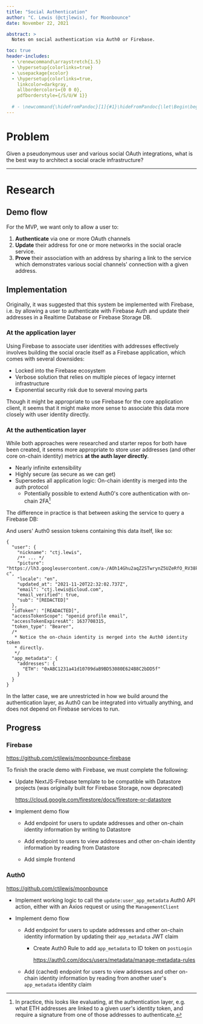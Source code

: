 ```yaml
---
title: "Social Authentication"
author: "C. Lewis (@ctjlewis), for Moonbounce"
date: November 22, 2021

abstract: >
  Notes on social authentication via Auth0 or Firebase.

toc: true
header-includes:
  - \renewcommand\arraystretch{1.5}  
  - \hypersetup{colorlinks=true}
  - \usepackage{xcolor}
  - \hypersetup{colorlinks=true,
    linkcolor=darkgray,
    allbordercolors={0 0 0},
    pdfborderstyle={/S/U/W 1}}
    
  # - \newcommand{\hideFromPandoc}[1]{#1}\hideFromPandoc{\let\Begin\begin\let\End\end}
---
```


# Problem

Given a pseudonymous user and various social OAuth integrations, what is the
best way to architect a social oracle infrastructure?




--------------------------------------------------------------------------------


# Research

## Demo flow

For the MVP, we want only to allow a user to:

  1. **Authenticate** via one or more OAuth channels
  2. **Update** their address for one or more networks in the social oracle
     service.
  3. **Prove** their association with an address by sharing a link to the
     service which demonstrates various social channels' connection with a given
     address.

## Implementation

Originally, it was suggested that this system be implemented with Firebase,
i.e. by allowing a user to authenticate with Firebase Auth and update their
addresses in a Realtime Database or Firebase Storage DB.

### At the application layer

Using Firebase to associate user identities with addresses effectively involves
building the social oracle itself as a Firebase application, which comes with
several downsides:

  - Locked into the Firebase ecosystem
  - Verbose solution that relies on multiple pieces of legacy internet
    infrastructure
  - Exponential security risk due to several moving parts

Though it might be appropriate to use Firebase for the core application client,
it seems that it might make more sense to associate this data more closely with
user identity directly.

### At the authentication layer

While both approaches were researched and starter repos for both have been
created, it seems more appropriate to store user addresses (and other core
on-chain identity) metrics **at the auth layer directly**.

  - Nearly infinite extensibility
  - Highly secure (as secure as we can get)
  - Supersedes all application logic: On-chain identity is merged into the auth
    protocol
      - Potentially possible to extend Auth0's core authentication with on-chain
        2FA[^1]

[^1]: In practice, this looks like evaluating, at the authentication layer, e.g.
      what ETH addresses are linked to a given user's identity token, and
      require a signature from one of those addresses to authenticate.

The difference in practice is that between asking the service to query a
Firebase DB:

And users' Auth0 session tokens containing this data itself, like
so:

```jsonc
{
  "user": {
    "nickname": "ctj.lewis",
    /** ... */
    "picture": "https://lh3.googleusercontent.com/a-/AOh14Ghu2aqZ2STwrynZ5UZeRfO_RV38kyA1mWynxnDx=s96-c",
    "locale": "en",
    "updated_at": "2021-11-20T22:32:02.737Z",
    "email": "ctj.lewis@icloud.com",
    "email_verified": true,
    "sub": "[REDACTED]"
  },
  "idToken": "[READACTED]",
  "accessTokenScope": "openid profile email",
  "accessTokenExpiresAt": 1637708315,
  "token_type": "Bearer",
  /*
   * Notice the on-chain identity is merged into the Auth0 identity token
   * directly.
   */
  "app_metadata": {
    "addresses": {
      "ETH": "0xABC1231a41d10709daB9BD53080E624B8C2bDD5f"
    }
  }
}
```

In the latter case, we are unrestricted in how we build around the
authentication layer, as Auth0 can be integrated into virtually anything, and
does not depend on Firebase services to run.

## Progress

### Firebase

<https://github.com/ctjlewis/moonbounce-firebase>

To finish the oracle demo with Firebase, we must complete the following:

  - Update NextJS-Firebase template to be compatible with Datastore projects
    (was originally built for Firebase Storage, now deprecated)
    
    <https://cloud.google.com/firestore/docs/firestore-or-datastore>
  
  - Implement demo flow
    
    - Add endpoint for users to update addresses and other on-chain identity
      information by writing to Datastore

    - Add endpoint to users to view addresses and other on-chain identity
      information by reading from Datastore

    - Add simple frontend

### Auth0

<https://github.com/ctjlewis/moonbounce>

  - Implement working logic to call the `update:user_app_metadata` Auth0 API
    action, either with an Axios request or using the `ManagementClient`

  - Implement demo flow

    - Add endpoint for users to update addresses and other on-chain identity
      information by updating their `app_metadata` JWT claim
        
        - Create Auth0 Rule to add `app_metadata` to ID token on `postLogin`
          
          <https://auth0.com/docs/users/metadata/manage-metadata-rules>

    - Add (cached) endpoint for users to view addresses and other on-chain
      identity information by reading from another user's `app_metadata`
      identity claim